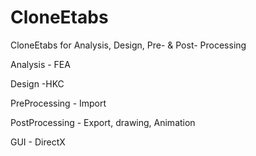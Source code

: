 # CloneEtabs
CloneEtabs for Analysis, Design, Pre- &amp; Post- Processing 

Analysis  - FEA

Design  -HKC  

PreProcessing - Import

PostProcessing   - Export, drawing, Animation

GUI - DirectX
